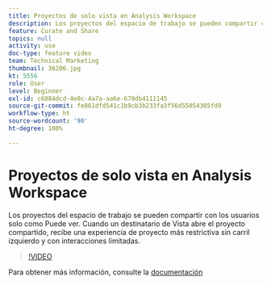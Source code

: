 ```yaml
---
title: Proyectos de solo vista en Analysis Workspace
description: Los proyectos del espacio de trabajo se pueden compartir con los usuarios solo como Puede ver. Cuando un destinatario de Vista abre el proyecto compartido, recibe una experiencia de proyecto más restrictiva sin carril izquierdo y con interacciones limitadas.
feature: Curate and Share
topics: null
activity: use
doc-type: feature video
team: Technical Marketing
thumbnail: 36206.jpg
kt: 5556
role: User
level: Beginner
exl-id: c6884dcd-4e0c-4a7a-aa6e-670db4111145
source-git-commit: fe861dfd541c1b9cb3b233fa3f56d55054305fd9
workflow-type: ht
source-wordcount: '90'
ht-degree: 100%

---
```


# Proyectos de solo vista en Analysis Workspace

Los proyectos del espacio de trabajo se pueden compartir con los usuarios solo como Puede ver. Cuando un destinatario de Vista abre el proyecto compartido, recibe una experiencia de proyecto más restrictiva sin carril izquierdo y con interacciones limitadas.

>[!VIDEO](https://video.tv.adobe.com/v/36206/?quality=12&learn=on)

Para obtener más información, consulte la [documentación](https://experienceleague.adobe.com/docs/analytics/analyze/analysis-workspace/curate-share/view-only-projects.html?lang=es)

